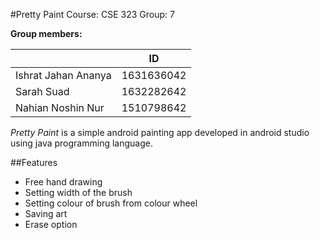 #Pretty Paint
Course: CSE 323
Group: 7

**Group members:**


|                |ID                          |
|----------------|-------------------------------|
|Ishrat Jahan Ananya|1631636042             |
|Sarah Suad      |1632282642            |
|Nahian Noshin Nur         |1510798642           |


*Pretty Paint* is a simple android painting app developed in android studio using java programming language.

##Features
* Free hand drawing
* Setting width of the brush
* Setting colour of brush from colour wheel
* Saving art
* Erase option
